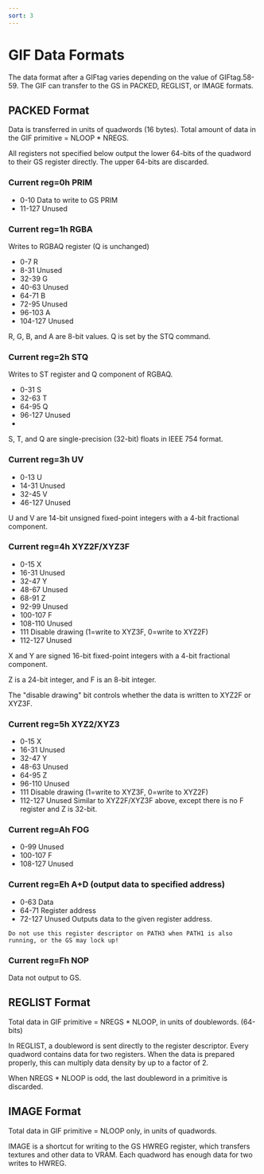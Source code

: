 ```yaml
---
sort: 3
---
```


# GIF Data Formats

The data format after a GIFtag varies depending on the value of GIFtag.58-59. The GIF can transfer to the GS in PACKED, REGLIST, or IMAGE formats.

## PACKED Format
Data is transferred in units of quadwords (16 bytes). Total amount of data in the GIF primitive = NLOOP * NREGS.

All registers not specified below output the lower 64-bits of the quadword to their GS register directly. The upper 64-bits are discarded.

### Current reg=0h PRIM
- 0-10    Data to write to GS PRIM
- 11-127  Unused

### Current reg=1h RGBA
Writes to RGBAQ register (Q is unchanged)
- 0-7     R
- 8-31    Unused
- 32-39   G
- 40-63   Unused
- 64-71   B
- 72-95   Unused
- 96-103  A
- 104-127 Unused
  
R, G, B, and A are 8-bit values. Q is set by the STQ command.

### Current reg=2h STQ
Writes to ST register and Q component of RGBAQ.
- 0-31    S
- 32-63   T
- 64-95   Q
- 96-127  Unused
- 
S, T, and Q are single-precision (32-bit) floats in IEEE 754 format.

### Current reg=3h UV
- 0-13    U
- 14-31   Unused
- 32-45   V
- 46-127  Unused
  
U and V are 14-bit unsigned fixed-point integers with a 4-bit fractional component.

### Current reg=4h XYZ2F/XYZ3F
- 0-15    X
- 16-31   Unused
- 32-47   Y
- 48-67   Unused
- 68-91   Z
- 92-99   Unused
- 100-107 F
- 108-110 Unused
- 111     Disable drawing (1=write to XYZ3F, 0=write to XYZ2F)
- 112-127 Unused
  
X and Y are signed 16-bit fixed-point integers with a 4-bit fractional component.

Z is a 24-bit integer, and F is an 8-bit integer.

The "disable drawing" bit controls whether the data is written to XYZ2F or XYZ3F.

### Current reg=5h XYZ2/XYZ3
- 0-15    X
- 16-31   Unused
- 32-47   Y
- 48-63   Unused
- 64-95   Z
- 96-110  Unused
- 111     Disable drawing (1=write to XYZ3F, 0=write to XYZ2F)
- 112-127 Unused
Similar to XYZ2F/XYZ3F above, except there is no F register and Z is 32-bit.

### Current reg=Ah FOG
- 0-99    Unused
- 100-107 F
- 108-127 Unused

### Current reg=Eh A+D (output data to specified address)
- 0-63    Data
- 64-71   Register address
- 72-127  Unused
Outputs data to the given register address.

```warning
Do not use this register descriptor on PATH3 when PATH1 is also running, or the GS may lock up!
```

### Current reg=Fh NOP
Data not output to GS.

## REGLIST Format
Total data in GIF primitive = NREGS * NLOOP, in units of doublewords. (64-bits)

In REGLIST, a doubleword is sent directly to the register descriptor. Every quadword contains data for two registers. When the data is prepared properly, this can multiply data density by up to a factor of 2.

When NREGS * NLOOP is odd, the last doubleword in a primitive is discarded.

## IMAGE Format
Total data in GIF primitive = NLOOP only, in units of quadwords.

IMAGE is a shortcut for writing to the GS HWREG register, which transfers textures and other data to VRAM. Each quadword has enough data for two writes to HWREG.

